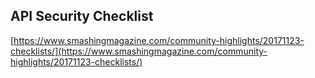 ## API Security Checklist
  
  [https://www.smashingmagazine.com/community-highlights/20171123-checklists/](https://www.smashingmagazine.com/community-highlights/20171123-checklists/)